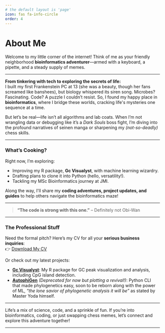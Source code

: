 ```yaml
---
# the default layout is 'page'
icon: fas fa-info-circle
order: 4
---
```

# **About Me**  

Welcome to my little corner of the internet! Think of me as your friendly neighborhood **bioinformatics adventurer**—armed with a keyboard, a pipette, and a steady supply of memes.  

---

**From tinkering with tech to exploring the secrets of life:**  
I built my first Frankenstein PC at 13 (she was a beauty, though her fans screamed like banshees), but biology whispered its siren song. Microbes? Fascinating. Code? A puzzle I couldn’t resist. So, I found my happy place in **bioinformatics**, where I bridge these worlds, cracking life's mysteries one sequence at a time.  

But let’s be real—life isn’t all algorithms and lab coats. When I’m not wrangling data or debugging like it’s a *Dark Souls* boss fight, I’m diving into the profound narratives of seinen manga or sharpening my *(not-so-deadly)* chess skills.  

---

### **What’s Cooking?**  
Right now, I’m exploring:  
- Improving my R package, **Gc Visualyst**, with machine learning wizardry.  
- Drafting plans to clone it into Python (hello, versatility!).  
- Tackling my MSc Bioinformatics journey at JMI.  

Along the way, I'll share my **coding adventures, project updates, and guides** to help others navigate the bioinformatics maze!  

---

> **“The code is strong with this one.”** – Definitely not Obi-Wan  

---

### **The Professional Stuff**  

Need the formal pitch? Here’s my CV for all your **serious business inquiries**:  
👉 [Download My CV](../assets/docs/adnan_raza_cv.pdf)  

Or check out my latest projects:  
- [**Gc Visualyst**](https://www.github.com/woosflex/gcvisualyst): My R package for GC peak visualization and analysis, including CpG island detection.  
- [**AutophiGen**](https://www.github.com/woosflex/autophigen) *(Deprecated for now but plotting a revival!)*: Python CLI that made phylogenetics easy, soon to be reborn along with the power of ML, *“the lone savior of phylogenetic analysis it will be”* as stated by Master Yoda himself.  

---

Life’s a mix of science, code, and a sprinkle of fun. If you’re into bioinformatics, coding, or just swapping chess memes, let’s connect and explore this adventure together!  

---